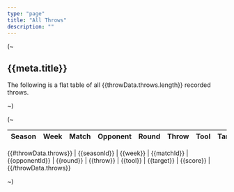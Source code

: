 ```yaml
---
type: "page"
title: "All Throws"
description: ""
---
```


(~

## {{meta.title}}

The following is a flat table of all {{throwData.throws.length}} recorded throws.

~)

(~

| Season | Week | Match | Opponent | Round | Throw | Tool | Target | Score |
|:------:|:----:|:-----:|:--------:|:-----:|:-----:|:----:|:------:|:-----:|
{{#throwData.throws}}
| {{seasonId}} | {{week}} | {{matchId}} | {{opponentId}} | {{round}} | {{throw}} | {{tool}} | {{target}} | {{score}} |
{{/throwData.throws}}

~)